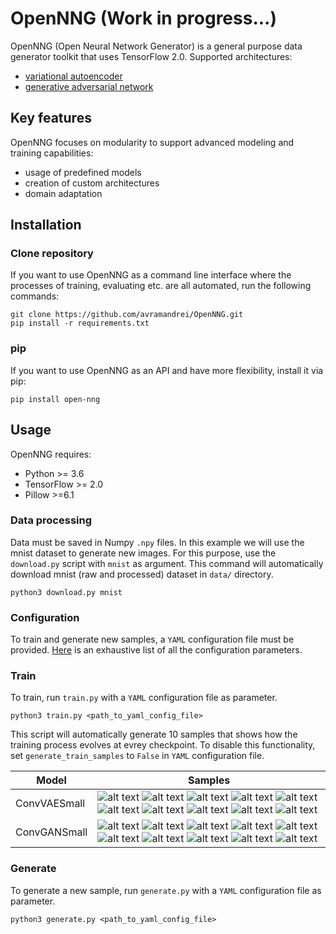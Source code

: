 # OpenNNG (Work in progress...)

OpenNNG (Open Neural Network Generator) is a general purpose data generator toolkit that uses TensorFlow 2.0. Supported architectures:

- [variational autoencoder](https://arxiv.org/abs/1312.6114)
- [generative adversarial network](https://arxiv.org/abs/1406.2661)

## Key features

OpenNNG focuses on modularity to support advanced modeling and training capabilities:

 - usage of predefined models
 - creation of custom architectures
 - domain adaptation
 
## Installation

### Clone repository

If you want to use OpenNNG as a command line interface where the processes of training, evaluating etc. are all automated, run the following commands:

```
git clone https://github.com/avramandrei/OpenNNG.git
pip install -r requirements.txt
```

### pip

If you want to use OpenNNG as an API and have more flexibility, install it via pip:

```
pip install open-nng
```

## Usage

OpenNNG requires:
 - Python >= 3.6
 - TensorFlow >= 2.0
 - Pillow >=6.1
 
### Data processing

Data must be saved in Numpy `.npy` files. In this example we will use the mnist dataset to generate new images. For this purpose, use 
the `download.py` script with `mnist` as argument. This command will automatically download mnist (raw and processed) dataset in `data/` directory.

```
python3 download.py mnist
```

### Configuration

To train and generate new samples, a `YAML` configuration file must be provided. [Here](https://github.com/avramandrei/OpenNNG/blob/master/examples/yaml_config/config_docs.yml) is an exhaustive list of all the configuration parameters.

### Train

To train, run `train.py` with a `YAML` configuration file as parameter.

```
python3 train.py <path_to_yaml_config_file>
```

This script will automatically generate 10 samples that shows how the training process evolves at evrey checkpoint. To disable this functionality, set `generate_train_samples` to `False` in `YAML` configuration file. 

| Model | Samples |
| --- | --- |
| ConvVAESmall | ![alt text](https://github.com/avramandrei/OpenNNG/blob/master/examples/train_samples/conv_vae/train_sameple_1.gif?raw=true) ![alt text](https://github.com/avramandrei/OpenNNG/blob/master/examples/train_samples/conv_vae/train_sameple_2.gif?raw=true) ![alt text](https://github.com/avramandrei/OpenNNG/blob/master/examples/train_samples/conv_vae/train_sameple_3.gif?raw=true) ![alt text](https://github.com/avramandrei/OpenNNG/blob/master/examples/train_samples/conv_vae/train_sameple_4.gif?raw=true) ![alt text](https://github.com/avramandrei/OpenNNG/blob/master/examples/train_samples/conv_vae/train_sameple_5.gif?raw=true) ![alt text](https://github.com/avramandrei/OpenNNG/blob/master/examples/train_samples/conv_vae/train_sameple_6.gif?raw=true) ![alt text](https://github.com/avramandrei/OpenNNG/blob/master/examples/train_samples/conv_vae/train_sameple_7.gif?raw=true) ![alt text](https://github.com/avramandrei/OpenNNG/blob/master/examples/train_samples/conv_vae/train_sameple_8.gif?raw=true) ![alt text](https://github.com/avramandrei/OpenNNG/blob/master/examples/train_samples/conv_vae/train_sameple_9.gif?raw=true) ![alt text](https://github.com/avramandrei/OpenNNG/blob/master/examples/train_samples/conv_vae/train_sameple_10.gif?raw=true) |
| ConvGANSmall | ![alt text](https://github.com/avramandrei/OpenNNG/blob/master/examples/train_samples/conv_gan/train_sameple_1.gif) ![alt text](https://github.com/avramandrei/OpenNNG/blob/master/examples/train_samples/conv_gan/train_sameple_2.gif) ![alt text](https://github.com/avramandrei/OpenNNG/blob/master/examples/train_samples/conv_gan/train_sameple_3.gif) ![alt text](https://github.com/avramandrei/OpenNNG/blob/master/examples/train_samples/conv_gan/train_sameple_4.gif) ![alt text](https://github.com/avramandrei/OpenNNG/blob/master/examples/train_samples/conv_gan/train_sameple_5.gif) ![alt text](https://github.com/avramandrei/OpenNNG/blob/master/examples/train_samples/conv_gan/train_sameple_6.gif) ![alt text](https://github.com/avramandrei/OpenNNG/blob/master/examples/train_samples/conv_gan/train_sameple_7.gif) ![alt text](https://github.com/avramandrei/OpenNNG/blob/master/examples/train_samples/conv_gan/train_sameple_8.gif) ![alt text](https://github.com/avramandrei/OpenNNG/blob/master/examples/train_samples/conv_gan/train_sameple_9.gif) ![alt text](https://github.com/avramandrei/OpenNNG/blob/master/examples/train_samples/conv_gan/train_sameple_10.gif) |


### Generate

To generate a new sample, run `generate.py` with a `YAML` configuration file as parameter.

```
python3 generate.py <path_to_yaml_config_file>
```

